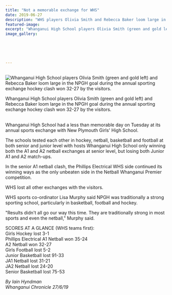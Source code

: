 ```yaml
---
title: "Not a memorable exchange for WHS"
date: 2019-06-27
description: "WHS players Olivia Smith and Rebecca Baker loom large in the NPGH goal during the annual sporting exchange clash..."
featured-image: 
excerpt: "Whanganui High School players Olivia Smith (green and gold left) and Rebecca Baker loom large in the NPGH goal during the annual sporting exchange hockey clash."
image_gallery:
	
	
	
	
	
---
```


<p><br /><img src="https://www.nzherald.co.nz/resizer/mrSGcH9Z2fvTosb6OJM7vPIid9M=/620x349/smart/filters:quality(70)/arc-anglerfish-syd-prod-nzme.s3.amazonaws.com/public/HWG3T5MR6BHAHLAV7NZ7Q4VVPM.jpg" alt="Whanganui High School players Olivia Smith (green and gold left) and Rebecca Baker loom large in the NPGH goal during the annual sporting exchange hockey clash won 32-27 by the visitors." /></p>
<p><span>Whanganui High School players Olivia Smith (green and gold left) and Rebecca Baker loom large in the NPGH goal during the annual sporting exchange hockey clash won 32-27 by the visitors.</span></p>
<p><br />Whanganui High School had a less than memorable day on Tuesday at its annual sports exchange with New Plymouth Girls' High School.</p>
<p>The schools tested each other in hockey, netball, basketball and football at both senior and junior level with hosts Whanganui High School only winning both the A1 and A2 netball exchanges at senior level, but losing both Junior A1 and A2 match-ups.</p>
<p>In the senior A1 netball clash, the Phillips Electrical WHS side continued its winning ways as the only unbeaten side in the Netball Whanganui Premier competition.</p>
<p>WHS lost all other exchanges with the visitors.</p>
<p>WHS sports co-ordinator Lisa Murphy said NPGH was traditionally a strong sporting school, particularly in basketball, football and hockey.</p>
<p>"Results didn't all go our way this time. They are traditionally strong in most sports and even the netball," Murphy said.</p>
<p>SCORES AT A GLANCE (WHS teams first):<br />Girls Hockey lost 3-1<br />Phillips Electrical A1 Netball won 35-24<br />A2 Netball won 32-27<br />Girls Football lost 5-2<br />Junior Basketball lost 91-33<br />JA1 Netball lost 31-21<br />JA2 Netball lost 24-20<br />Senior Basketball lost 75-53</p>
<p><em>By Iain Hyndman</em><br /><em>Whanganui Chronicle 27/6/19</em></p>

